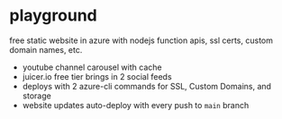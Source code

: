 # playground
free static website in azure with nodejs function apis, ssl certs, custom domain names, etc.  
* youtube channel carousel with cache
* juicer.io free tier brings in 2 social feeds
* deploys with 2 azure-cli commands for SSL, Custom Domains, and storage
* website updates auto-deploy with every push to ```main``` branch